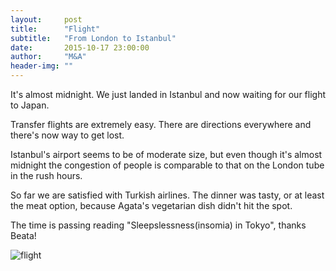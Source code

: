 ```yaml
---
layout:     post
title:      "Flight"
subtitle:   "From London to Istanbul"
date:       2015-10-17 23:00:00
author:     "M&A"
header-img: ""
---
```


It's almost midnight. We just landed in Istanbul and now waiting for our flight to Japan.

Transfer flights are extremely easy. There are directions everywhere and there's now way to get lost.

Istanbul's airport seems to be of moderate size, but even though it's almost midnight the congestion of people is comparable to that on the London tube in the rush hours.

So far we are satisfied with Turkish airlines. The dinner was tasty, or at least the meat option, because Agata's vegetarian dish didn't hit the spot.

The time is passing reading "Sleepslessness(insomia) in Tokyo", thanks Beata!

![flight](https://lh3.googleusercontent.com/-yycEw2-d0o0/ViVv0CWEOsI/AAAAAAAAU1o/CNn9dAbllPg/s800-Ic42/20151018_080940.jpg)
